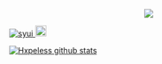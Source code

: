<div align="center">
	<a href="https://github.com/hxpelessjs">
		<img src="https://lh3.googleusercontent.com/ogw/ADGmqu8qfCBZ_iic_uElTCzeg-s8UAhL_TTkwRKtKP9w=s83-c-mo">
	</a>
</div>

<p align="left"> 
  <a href="https://github.com/syui/syui/">
    <img src="https://komarev.com/ghpvc/?username=" alt="syui" />
  </a>
  <a href="https://github.com/hxpelessjs">
    <img height="20" src="https://img.shields.io/github/followers/hxpelessjs?label=follow&logo=github&style=flat" />
  </a>
</p>

[![Hxpeless github stats](https://github-readme-stats.vercel.app/api?username=hxpelessjs)](https://github.com/anuraghazra/github-readme-stats)
